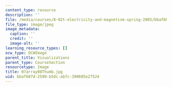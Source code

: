 ```yaml
---
content_type: resource
description: ''
file: /media/courses/8-02t-electricity-and-magnetism-spring-2005/bbaf607d2590b5dcab7c390605e27524_07array08Thumb.jpg
file_type: image/jpeg
image_metadata:
  caption: ''
  credit: ''
  image-alt: ''
learning_resource_types: []
ocw_type: OCWImage
parent_title: Visualizations
parent_type: CourseSection
resourcetype: Image
title: 07array08Thumb.jpg
uid: bbaf607d-2590-b5dc-ab7c-390605e27524
---
```

